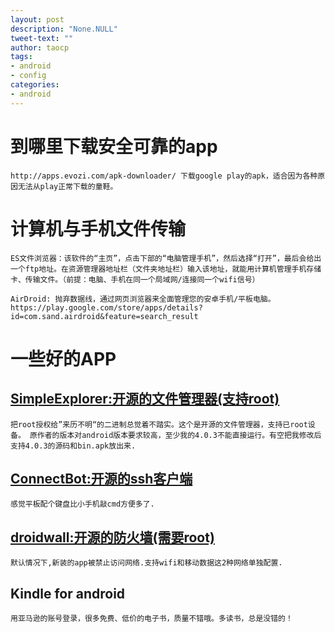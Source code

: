 ```yaml
---
layout: post
description: "None.NULL"
tweet-text: ""
author: taocp
tags:
- android
- config
categories:
- android
---
```

# 到哪里下载安全可靠的app

    http://apps.evozi.com/apk-downloader/ 下载google play的apk，适合因为各种原因无法从play正常下载的童鞋。

# 计算机与手机文件传输

    ES文件浏览器：该软件的“主页”，点击下部的“电脑管理手机”，然后选择“打开”，最后会给出一个ftp地址。在资源管理器地址栏（文件夹地址栏）输入该地址，就能用计算机管理手机存储卡、传输文件。（前提：电脑、手机在同一个局域网/连接同一个wifi信号）

    AirDroid: 抛弃数据线，通过网页浏览器来全面管理您的安卓手机/平板电脑。https://play.google.com/store/apps/details?id=com.sand.airdroid&feature=search_result


# 一些好的APP

## [SimpleExplorer:开源的文件管理器(支持root)](https://github.com/DF1E/SimpleExplorer)
    把root授权给”来历不明“的二进制总觉着不踏实。这个是开源的文件管理器，支持已root设备。 原作者的版本对android版本要求较高，至少我的4.0.3不能直接运行。有空把我修改后支持4.0.3的源码和bin.apk放出来.

## [ConnectBot:开源的ssh客户端](https://play.google.com/store/apps/details?id=org.connectbot)
    感觉平板配个键盘比小手机敲cmd方便多了.

## [droidwall:开源的防火墙(需要root)](https://play.google.com/store/apps/details?id=com.googlecode.droidwall.free)
    默认情况下,新装的app被禁止访问网络.支持wifi和移动数据这2种网络单独配置.

## Kindle for android
    用亚马逊的账号登录，很多免费、低价的电子书，质量不错哦。多读书，总是没错的！
